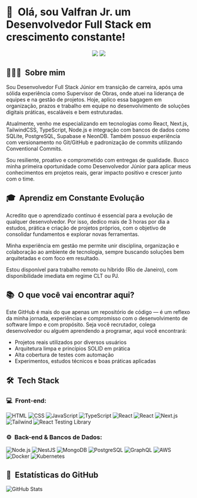 <h1>👋 &nbsp;Olá, sou Valfran Jr. um Desenvolvedor Full Stack em crescimento constante!</h1>
<p align="center">
<a href="https://www.linkedin.com/in/valfran-goncalves"><img src="https://img.shields.io/badge/-My%20LinkedIn-0077B5?style=flat-square&logo=linkedin&logoColor=white"/></a>
<a href="mailto:valfran-goncalves@hotmail.com"><img src="https://img.shields.io/badge/-Send%20Me%20a%20Message-D14836?style=flat-square&logo=Hotmail&logoColor=white"/></a>

</p>

<h2> 👨🏻‍💻 &nbsp;Sobre mim </h2>

Sou Desenvolvedor Full Stack Júnior em transição de carreira, após uma sólida experiência como Supervisor de Obras, onde atuei na liderança de equipes e na gestão de projetos. Hoje, aplico essa bagagem em organização, prazos e trabalho em equipe no desenvolvimento de soluções digitais práticas, escaláveis e bem estruturadas.

Atualmente, venho me especializando em tecnologias como React, Next.js, TailwindCSS, TypeScript, Node.js e integração com bancos de dados como SQLite, PostgreSQL, Supabase e NeonDB. Também possuo experiência com versionamento no Git/GitHub e padronização de commits utilizando Conventional Commits.

Sou resiliente, proativo e comprometido com entregas de qualidade. Busco minha primeira oportunidade como Desenvolvedor Júnior para aplicar meus conhecimentos em projetos reais, gerar impacto positivo e crescer junto com o time.

<h2> 🎓 &nbsp;Aprendiz em Constante Evolução </h2>

Acredito que o aprendizado contínuo é essencial para a evolução de qualquer desenvolvedor. Por isso, dedico mais de 3 horas por dia a estudos, prática e criação de projetos próprios, com o objetivo de consolidar fundamentos e explorar novas ferramentas. 

Minha experiência em gestão me permite unir disciplina, organização e colaboração ao ambiente de tecnologia, sempre buscando soluções bem arquitetadas e com foco em resultado.

Estou disponível para trabalho remoto ou híbrido (Rio de Janeiro), com disponibilidade imediata em regime CLT ou PJ.

<h2> 📚 &nbsp;O que você vai encontrar aqui?</h2>

Este GitHub é mais do que apenas um repositório de código — é um reflexo da minha jornada, experiências e compromisso com o desenvolvimento de software limpo e com propósito. Seja você recrutador, colega desenvolvedor ou alguém aprendendo a programar, aqui você encontrará:

- Projetos reais utilizados por diversos usuários  
- Arquitetura limpa e princípios SOLID em prática  
- Alta cobertura de testes com automação  
- Experimentos, estudos técnicos e boas práticas aplicadas  

<h2> 🛠 &nbsp;Tech Stack</h2>
<h3>💻 &nbsp;Front-end:</h3>

![HTML](https://img.shields.io/badge/-HTML-333333?style=flat&logo=HTML5)
![CSS](https://img.shields.io/badge/-CSS-333333?style=flat&logo=CSS3&logoColor=1572B6)
![JavaScript](https://img.shields.io/badge/-JavaScript-333333?style=flat&logo=javascript)
![TypeScript](https://img.shields.io/badge/-TypeScript-333333?style=flat&logo=typescript&logoColor=2D79C7)
![React](https://img.shields.io/badge/-React-333333?style=flat&logo=react)
![React](https://img.shields.io/badge/-React%20Native-333333?style=flat&logo=react)
![Next.js](https://img.shields.io/badge/-Next.js-333333?style=flat&logo=next.js)
![Tailwind](https://img.shields.io/badge/-Tailwind-333333?style=flat&logo=tailwind-css)
![React Testing Library](https://img.shields.io/badge/-RTL-333333?style=flat&logo=testing-library)

<h3>⚙️ &nbsp;Back-end & Bancos de Dados:</h3>

![Node.js](https://img.shields.io/badge/-Node.js-333333?style=flat&logo=node.js)
![NestJS](https://img.shields.io/badge/-NestJS-333333?style=flat&logo=nestjs&logoColor=E535AB)
![MongoDB](https://img.shields.io/badge/-MongoDB-333333?style=flat&logo=mongodb)
![PostgreSQL](https://img.shields.io/badge/-PostgreSQL-333333?style=flat&logo=postgresql)
![GraphQL](https://img.shields.io/badge/-GraphQL-333333?style=flat&logo=graphql&logoColor=E535AB)
![AWS](https://img.shields.io/badge/-AWS-333333?style=flat&logo=amazon-web-services)
![Docker](https://img.shields.io/badge/-Docker-333333?style=flat&logo=docker)
![Kubernetes](https://img.shields.io/badge/-Kubernetes-333333?style=flat&logo=kubernetes)

<h2>🚀 &nbsp;Estatísticas do GitHub</h2>

![GitHub Stats](https://github-readme-stats.vercel.app/api?username=Valfranjr&show_icons=true&theme=dracula)
